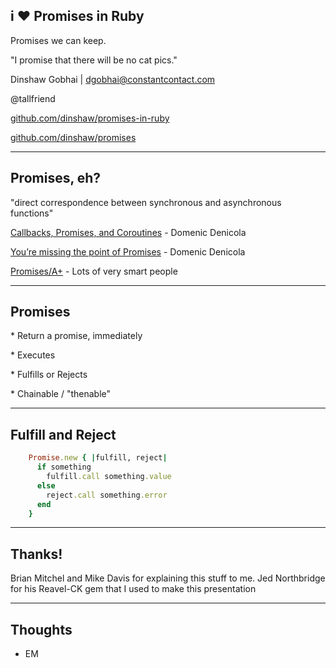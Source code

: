 ## i :heart: Promises in Ruby
Promises we can keep.

"I promise that there will be no cat pics."

Dinshaw Gobhai | [dgobhai@constantcontact.com](mailto:dgobhai@constantcontact.com)

@tallfriend

[github.com/dinshaw/promises-in-ruby](github.com/dinshaw/promises-in-ruby)

[github.com/dinshaw/promises](github.com/dinshaw/promises)

***

## Promises, eh?
"direct correspondence between synchronous and asynchronous functions"

[Callbacks, Promises, and Coroutines](https://www.youtube.com/watch?v=V2Q13hzTGmA) - Domenic Denicola

[You’re missing the point of Promises](https://blog.domenic.me/youre-missing-the-point-of-promises/) - Domenic Denicola

[Promises/A+](https://promisesaplus.com/) - Lots of very smart people
***

## Promises
<p class='fragment'>* Return a promise, immediately</p>
<p class='fragment'>* Executes</p>
<p class='fragment'>* Fulfills or Rejects</p>
<p class='fragment'>* Chainable / "thenable"</p>

***

## Fulfill and Reject

```ruby
    Promise.new { |fulfill, reject|
      if something
        fulfill.call something.value
      else
        reject.call something.error
      end
    }
```

***

## Thanks!
Brian Mitchel and Mike Davis for explaining this stuff to me.
Jed Northbridge for his Reavel-CK gem that I used to make this presentation

***

## Thoughts
* EM

